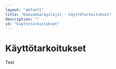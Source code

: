 ```yaml
---
layout: "default"
title: "Kaavamääräyslajit - käyttötarkoitukset"
description: ""
id: "kayttotarkoitukset"
---
```

# Käyttötarkoitukset

Test